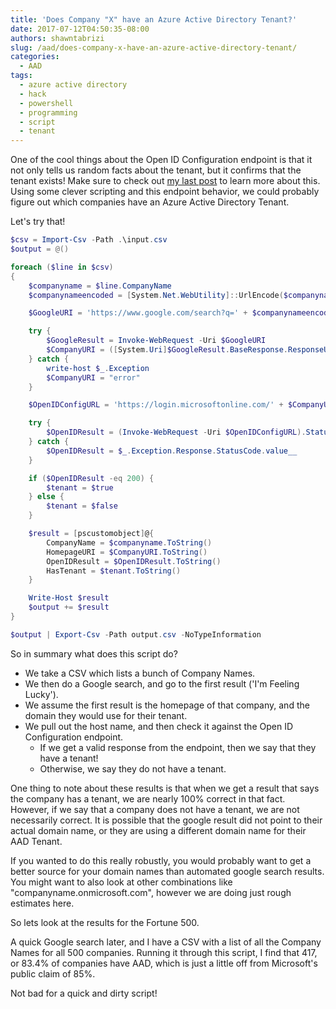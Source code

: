 ```yaml
---
title: 'Does Company "X" have an Azure Active Directory Tenant?'
date: 2017-07-12T04:50:35-08:00
authors: shawntabrizi
slug: /aad/does-company-x-have-an-azure-active-directory-tenant/
categories:
  - AAD
tags:
  - azure active directory
  - hack
  - powershell
  - programming
  - script
  - tenant
---
```


One of the cool things about the Open ID Configuration endpoint is that it not only tells us random facts about the tenant, but it confirms that the tenant exists! Make sure to check out [my last post](https://shawntabrizi.com/aad/secret-apis-in-azure-active-directory-and-azure-resource-manager/) to learn more about this. Using some clever scripting and this endpoint behavior, we could probably figure out which companies have an Azure Active Directory Tenant.

Let's try that!

```powershell
$csv = Import-Csv -Path .\input.csv
$output = @()

foreach ($line in $csv)
{
    $companyname = $line.CompanyName
    $companynameencoded = [System.Net.WebUtility]::UrlEncode($companyname)

    $GoogleURI = 'https://www.google.com/search?q=' + $companynameencoded + '&amp;btnI'

    try {
        $GoogleResult = Invoke-WebRequest -Uri $GoogleURI
        $CompanyURI = ([System.Uri]$GoogleResult.BaseResponse.ResponseUri).Host.split('.')[-2..-1] -join '.'
    } catch {
        write-host $_.Exception
        $CompanyURI = "error"
    }

    $OpenIDConfigURL = 'https://login.microsoftonline.com/' + $CompanyURI + '/.well-known/openid-configuration'

    try {
        $OpenIDResult = (Invoke-WebRequest -Uri $OpenIDConfigURL).StatusCode
    } catch {
        $OpenIDResult = $_.Exception.Response.StatusCode.value__
    }

    if ($OpenIDResult -eq 200) {
        $tenant = $true
    } else {
        $tenant = $false
    }

    $result = [pscustomobject]@{
        CompanyName = $companyname.ToString()
        HomepageURI = $CompanyURI.ToString()
        OpenIDResult = $OpenIDResult.ToString()
        HasTenant = $tenant.ToString()
    }

    Write-Host $result
    $output += $result
}

$output | Export-Csv -Path output.csv -NoTypeInformation
```

So in summary what does this script do?

- We take a CSV which lists a bunch of Company Names.
- We then do a Google search, and go to the first result ('I'm Feeling Lucky').
- We assume the first result is the homepage of that company, and the domain they would use for their tenant.
- We pull out the host name, and then check it against the Open ID Configuration endpoint.
  - If we get a valid response from the endpoint, then we say that they have a tenant!
  - Otherwise, we say they do not have a tenant.

One thing to note about these results is that when we get a result that says the company has a tenant, we are nearly 100% correct in that fact. However, if we say that a company does not have a tenant, we are not necessarily correct. It is possible that the google result did not point to their actual domain name, or they are using a different domain name for their AAD Tenant.

If you wanted to do this really robustly, you would probably want to get a better source for your domain names than automated google search results. You might want to also look at other combinations like "companyname.onmicrosoft.com", however we are doing just rough estimates here.

So lets look at the results for the Fortune 500.

A quick Google search later, and I have a CSV with a list of all the Company Names for all 500 companies. Running it through this script, I find that 417, or 83.4% of companies have AAD, which is just a little off from Microsoft's public claim of 85%.

Not bad for a quick and dirty script!
